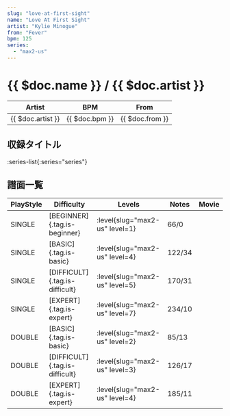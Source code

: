 ```yaml
---
slug: "love-at-first-sight"
name: "Love At First Sight"
artist: "Kylie Minogue"
from: "Fever"
bpm: 125
series:
  - "max2-us"
---
```


# {{ $doc.name }} / {{ $doc.artist }}

|Artist|BPM|From|
|------|---|----|
|{{ $doc.artist }}|{{ $doc.bpm }}|{{ $doc.from }}|

## 収録タイトル

:series-list{:series="series"}

## 譜面一覧

|PlayStyle|Difficulty|Levels|Notes|Movie|
|---------|----------|------|-----|-----|
|SINGLE|[BEGINNER]{.tag.is-beginner}|<div class="field is-grouped is-grouped-multiline">:level{slug="max2-us" level=1}</div>|66/0||
|SINGLE|[BASIC]{.tag.is-basic}|<div class="field is-grouped is-grouped-multiline">:level{slug="max2-us" level=4}</div>|122/34||
|SINGLE|[DIFFICULT]{.tag.is-difficult}|<div class="field is-grouped is-grouped-multiline">:level{slug="max2-us" level=5}</div>|170/31||
|SINGLE|[EXPERT]{.tag.is-expert}|<div class="field is-grouped is-grouped-multiline">:level{slug="max2-us" level=7}</div>|234/10||
|DOUBLE|[BASIC]{.tag.is-basic}|<div class="field is-grouped is-grouped-multiline">:level{slug="max2-us" level=2}</div>|85/13||
|DOUBLE|[DIFFICULT]{.tag.is-difficult}|<div class="field is-grouped is-grouped-multiline">:level{slug="max2-us" level=3}</div>|126/17||
|DOUBLE|[EXPERT]{.tag.is-expert}|<div class="field is-grouped is-grouped-multiline">:level{slug="max2-us" level=4}</div>|185/11||

